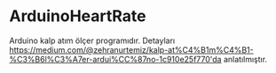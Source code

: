 # ArduinoHeartRate
 Arduino kalp atım ölçer programıdır. Detayları https://medium.com/@zehranurtemiz/kalp-at%C4%B1m%C4%B1-%C3%B6l%C3%A7er-ardui%CC%87no-1c910e25f770'da anlatılmıştır.
